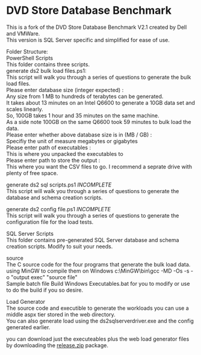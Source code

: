 # DVD Store Database Benchmark

This is a fork of the DVD Store Database Benchmark V2.1 created by Dell and VMWare.  
This version is SQL Server specific and simplified for ease of use.  

Folder Structure:  
PowerShell Scripts  
This folder contains three scripts.  
generate ds2 bulk load files.ps1:  
This script will walk you through a series of questions to generate the bulk load files.  
Please enter database size (integer expected) :  
Any size from 1 MB to hundreds of terabytes can be generated.  
It takes about 13 minutes on an Intel Q6600 to generate a 10GB data set and scales linearly.  
So, 100GB takes 1 hour and 35 minutes on the same machine.  
As a side note 100GB on the same Q6600 took 59 minutes to bulk load the data.  
Please enter whether above database size is in (MB / GB) :  
Specifiy the unit of measure megabytes or gigabytes  
Please enter path of executables :  
This is where you unpacked the executables to  
Please enter path to store the output :  
This where you want the CSV files to go. I recommend a seprate drive with plenty of free space.  

generate ds2 sql scripts.ps1 *INCOMPLETE*  
This script will walk you through a series of questions to generate the database and schema creation scripts.  

generate ds2 config file.ps1 *INCOMPLETE*  
This script will walk you through a series of questions to generate the configuration file for the load tests.  

SQL Server Scripts  
This folder contains pre-generated SQL Server database and schema creation scripts. Modify to suit your needs.  

source  
The C source code for the four programs that generate the bulk load data.  
using MinGW to compile them on Windows c:\MinGW\bin\gcc -MD -Os -s -o "output exec" "source file"  
Sample batch file Build Windows Executables.bat for you to modify or use to do the build if you so desire.  

Load Generator  
The source code and executible to generate the workloads you can use a middle aspx tier stored in the web directory.  
You can also generate load using the ds2sqlserverdriver.exe and the config generated earlier.  

you can download just the executeables plus the web load generator files by downloading the [release.zip](https://github.com/SQLServerIO/DVD-Store-Database-Benchmark/blob/master/release.zip "release.zip") package.  